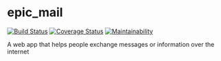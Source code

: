 # epic_mail
[![Build Status](https://travis-ci.com/Wabuluka/epic_mail.svg?branch=ch-164592359-setting-up-development-environment-2)](https://travis-ci.com/Wabuluka/epic_mail) [![Coverage Status](https://coveralls.io/repos/github/Wabuluka/epic_mail/badge.svg?branch=ft-164581016-create-user-account-2)](https://coveralls.io/github/Wabuluka/epic_mail?branch=ft-164581016-create-user-account-2) [![Maintainability](https://api.codeclimate.com/v1/badges/8e24e2c5b57349dfdee5/maintainability)](https://codeclimate.com/github/Wabuluka/epic_mail/maintainability)

A web app that helps people exchange messages or information over the internet
